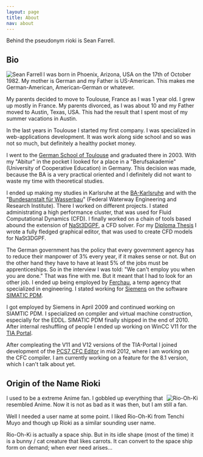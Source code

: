 ```yaml
---
layout: page
title: About
nav: about
---
```


Behind the pseudonym rioki is Sean Farrell. 

Bio 
--- 

<img src="/media/sean_farrell.jpg" alt="Sean Farrell" align="left" />

I was born in Phoenix, Arizona, USA on the 17th of October 1982. My 
mother is German and my Father is US-American. This makes me 
German-American, American-German or whatever. 

My parents decided to move to Toulouse, France as I was 1 year old. I 
grew up mostly in France. My parents divorced, as I was about 10 and my 
Father moved to Austin, Texas, USA. This had the result that I spent 
most of my summer vacations in Austin. 

In the last years in Toulouse I started my first company. I was 
specialized in web-applications development. It was work along side 
school and so was not so much, but definitely a healthy pocket money. 

I went to the [German School of Toulouse][1] and graduated there in 2003. 
With my "Abitur" in the pocket I looked for a place in a 
"Berufsakademie" (University of Cooperative Education) in Germany. This 
decision was made, because the BA is a very practical oriented and I 
definitely did not want to waste my time with theoretical studies. 

I ended up making my studies in Karlsruhe at the [BA-Karlsruhe][2] and with 
the "[Bundesanstalt für Wasserbau][3]" (Federal Waterway Engineering and 
Research Institute). There I worked on different projects. I stated 
administrating a high performance cluster, that was used for Fluid 
Computational Dynamics (CFD). I finally worked on a chain of tools based 
abound the extension of [NaSt3DGPF][4], a CFD solver. For my [Diploma Thesis][dip] I 
wrote a fully fledged graphical editor, that was used to create CFD 
models for NaSt3DGPF. 

The German government has the policy that every government agency has to 
reduce their manpower of 3% every year, if it makes sense or not. But on 
the other hand they have to have at least 5% of the jobs must be 
apprenticeships. So in the interview I was told: "We can't employ you 
when you are done." That was fine with me. But it meant that I had to 
look for an other job. I ended up being employed by [Ferchau][5], a temp 
agency that specialized in engineering. I stated working for [Siemens][6] on 
the software [SIMATIC PDM][7]. 

I got employed by Siemens in April 2009 and continued working on SIAMTIC 
PDM. I specialized on compiler and virtual machine construction, 
especially for the EDDL. SIMATIC PDM finally shipped in the end of 2010. 
After internal reshuffling of people I ended up working on WinCC V11 for 
the [TIA Portal][8]. 

After compleating the V11 and V12 versions of the TIA-Portal I joined 
development of the [PCS7 CFC Editor][psc7_es] in mid 2012, where I am working on the 
CFC compiler. I am currently working on a feature for the 8.1 version, 
which I can't talk about yet.

Origin of the Name Rioki 
------------------------

<img src="/media/ryoohki.png" alt="Rio-Oh-Ki" align="right" />

I used to be a extreme Anime fan. I gobbled up everything that resembled 
Anime. Now it is not as bad as it was then, but I am still a fan. 

Well I needed a user name at some point. I liked Rio-Oh-Ki from Tenchi 
Muyo and though up Rioki as a similar sounding user name. 

Rio-Oh-Ki is actually a space ship. But in its idle shape (most of the 
time) it is a bunny / cat creature that likes carrots. It can convert to 
the space ship form on demand; when ever need arises... 

[1]: http://dstoulouse.fr
[2]: http://www.ba-karlsruhe.de
[3]: http://www.baw.de
[4]: http://wissrech.ins.uni-bonn.de/research/projects/NaSt3DGP/index.htm
[5]: http://www.ferchau.de
[6]: http://www.siemens.de
[7]: https://www.automation.siemens.com/mcms/process-control-systems/en/distributed-control-system-simatic-pcs-7/simatic-pcs-7-system-components/engineering-system/pages/process-device-manager-pdm.aspx
[8]: http://www.industry.siemens.com/topics/global/en/tia-portal/pages/default.aspx
[dip]: /media/Sean_Farrell_Diploma_Thesis.pdf
[psc7_es]: http://www.automation.siemens.com/mcms/process-control-systems/en/distributed-control-system-simatic-pcs-7/simatic-pcs-7-system-components/engineering-system/Pages/engineering-system.aspx